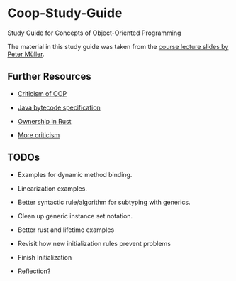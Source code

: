 # Coop-Study-Guide

Study Guide for Concepts of Object-Oriented Programming

The material in this study guide was taken from the [course lecture slides by Peter Müller](https://www.pm.inf.ethz.ch/education/courses/COOP.html).

## Further Resources

- [Criticism of OOP](https://www.youtube.com/watch?v=QM1iUe6IofM)

- [Java bytecode specification](https://www.coley.software/Recaf-documentation/use-bytecode-list.html)

- [Ownership in Rust](https://cognitive-engineering-lab.github.io/aquascope/)

- [More criticism](https://www.youtube.com/watch?v=dQw4w9WgXcQ)

## TODOs

- Examples for dynamic method binding.

- Linearization examples.

- Better syntactic rule/algorithm for subtyping with generics.

- Clean up generic instance set notation.

- Better rust and lifetime examples

- Revisit how new initialization rules prevent problems

- Finish Initialization

- Reflection?